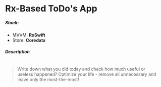 # Rx-Based ToDo's App

##### Stack:
  - MVVM: **RxSwift**
  - Store: **Coredata**

##### Description
#
#
> Write down what you did today and check how much useful or useless happened? Optimize your life - remove all unnecessary and leave only the most-the-most!

